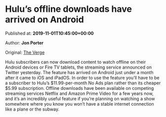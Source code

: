 
# Hulu’s offline downloads have arrived on Android

Published at: **2019-11-01T10:45:00+00:00**

Author: **Jon Porter**

Original: [The Verge](https://www.theverge.com/2019/11/1/20943216/hulu-offline-downloads-android)

Hulu subscribers can now download content to watch offline on their Android devices or Fire TV tablets, the streaming service announced on Twitter yesterday. The feature has arrived on Android just under a month after it came to iOS and iPadOS. In order to use the feature you’ll have to be a subscriber to Hulu’s $11.99-per-month No Ads plan rather than its cheaper $5.99 subscription.
Offline downloads have been available on competing streaming services Netflix and Amazon Prime Video for a few years now, and it’s an incredibly useful feature if you’re planning on watching a show somewhere where you know you won’t have a stable internet connection like a plane or the subway.
